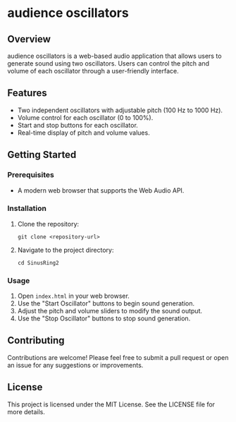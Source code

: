 # audience oscillators

## Overview
audience oscillators is a web-based audio application that allows users to generate sound using two oscillators. Users can control the pitch and volume of each oscillator through a user-friendly interface.

## Features
- Two independent oscillators with adjustable pitch (100 Hz to 1000 Hz).
- Volume control for each oscillator (0 to 100%).
- Start and stop buttons for each oscillator.
- Real-time display of pitch and volume values.

## Getting Started

### Prerequisites
- A modern web browser that supports the Web Audio API.

### Installation
1. Clone the repository:
   ```
   git clone <repository-url>
   ```
2. Navigate to the project directory:
   ```
   cd SinusRing2
   ```

### Usage
1. Open `index.html` in your web browser.
2. Use the "Start Oscillator" buttons to begin sound generation.
3. Adjust the pitch and volume sliders to modify the sound output.
4. Use the "Stop Oscillator" buttons to stop sound generation.

## Contributing
Contributions are welcome! Please feel free to submit a pull request or open an issue for any suggestions or improvements.

## License
This project is licensed under the MIT License. See the LICENSE file for more details.
